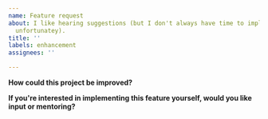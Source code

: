 ```yaml
---
name: Feature request
about: I like hearing suggestions (but I don't always have time to implement them,
  unfortunatey).
title: ''
labels: enhancement
assignees: ''

---
```


**How could this project be improved?**

**If you're interested in implementing this feature yourself, would you like input or mentoring?**
